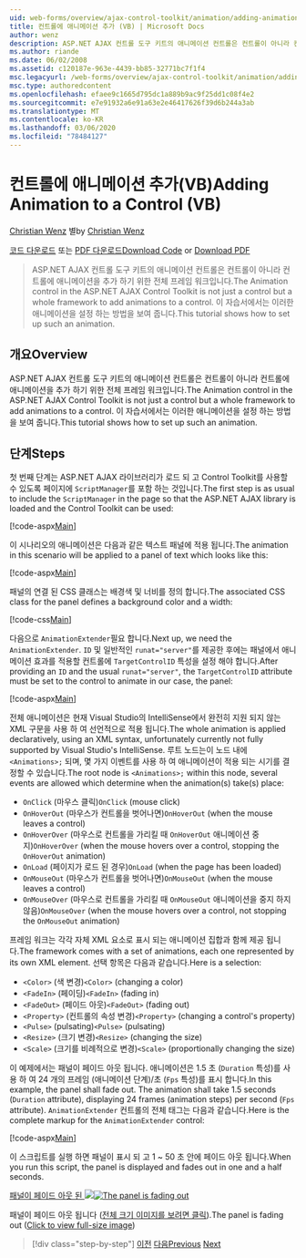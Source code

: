 ```yaml
---
uid: web-forms/overview/ajax-control-toolkit/animation/adding-animation-to-a-control-vb
title: 컨트롤에 애니메이션 추가 (VB) | Microsoft Docs
author: wenz
description: ASP.NET AJAX 컨트롤 도구 키트의 애니메이션 컨트롤은 컨트롤이 아니라 컨트롤에 애니메이션을 추가 하기 위한 전체 프레임 워크입니다. 이 자습서에서는 다음 방법을 보여 줍니다.
ms.author: riande
ms.date: 06/02/2008
ms.assetid: c120187e-963e-4439-bb85-32771bc7f1f4
msc.legacyurl: /web-forms/overview/ajax-control-toolkit/animation/adding-animation-to-a-control-vb
msc.type: authoredcontent
ms.openlocfilehash: efaee9c1665d795dc1a889b9ac9f25dd1c08f4e2
ms.sourcegitcommit: e7e91932a6e91a63e2e46417626f39d6b244a3ab
ms.translationtype: MT
ms.contentlocale: ko-KR
ms.lasthandoff: 03/06/2020
ms.locfileid: "78484127"
---
```

# <a name="adding-animation-to-a-control-vb"></a><span data-ttu-id="dabd0-104">컨트롤에 애니메이션 추가(VB)</span><span class="sxs-lookup"><span data-stu-id="dabd0-104">Adding Animation to a Control (VB)</span></span>

<span data-ttu-id="dabd0-105">[Christian Wenz](https://github.com/wenz) 별</span><span class="sxs-lookup"><span data-stu-id="dabd0-105">by [Christian Wenz](https://github.com/wenz)</span></span>

<span data-ttu-id="dabd0-106">[코드 다운로드](https://download.microsoft.com/download/f/9/a/f9a26acd-8df4-4484-8a18-199e4598f411/Animation1.vb.zip) 또는 [PDF 다운로드](https://download.microsoft.com/download/6/7/1/6718d452-ff89-4d3f-a90e-c74ec2d636a3/animation1VB.pdf)</span><span class="sxs-lookup"><span data-stu-id="dabd0-106">[Download Code](https://download.microsoft.com/download/f/9/a/f9a26acd-8df4-4484-8a18-199e4598f411/Animation1.vb.zip) or [Download PDF](https://download.microsoft.com/download/6/7/1/6718d452-ff89-4d3f-a90e-c74ec2d636a3/animation1VB.pdf)</span></span>

> <span data-ttu-id="dabd0-107">ASP.NET AJAX 컨트롤 도구 키트의 애니메이션 컨트롤은 컨트롤이 아니라 컨트롤에 애니메이션을 추가 하기 위한 전체 프레임 워크입니다.</span><span class="sxs-lookup"><span data-stu-id="dabd0-107">The Animation control in the ASP.NET AJAX Control Toolkit is not just a control but a whole framework to add animations to a control.</span></span> <span data-ttu-id="dabd0-108">이 자습서에서는 이러한 애니메이션을 설정 하는 방법을 보여 줍니다.</span><span class="sxs-lookup"><span data-stu-id="dabd0-108">This tutorial shows how to set up such an animation.</span></span>

## <a name="overview"></a><span data-ttu-id="dabd0-109">개요</span><span class="sxs-lookup"><span data-stu-id="dabd0-109">Overview</span></span>

<span data-ttu-id="dabd0-110">ASP.NET AJAX 컨트롤 도구 키트의 애니메이션 컨트롤은 컨트롤이 아니라 컨트롤에 애니메이션을 추가 하기 위한 전체 프레임 워크입니다.</span><span class="sxs-lookup"><span data-stu-id="dabd0-110">The Animation control in the ASP.NET AJAX Control Toolkit is not just a control but a whole framework to add animations to a control.</span></span> <span data-ttu-id="dabd0-111">이 자습서에서는 이러한 애니메이션을 설정 하는 방법을 보여 줍니다.</span><span class="sxs-lookup"><span data-stu-id="dabd0-111">This tutorial shows how to set up such an animation.</span></span>

## <a name="steps"></a><span data-ttu-id="dabd0-112">단계</span><span class="sxs-lookup"><span data-stu-id="dabd0-112">Steps</span></span>

<span data-ttu-id="dabd0-113">첫 번째 단계는 ASP.NET AJAX 라이브러리가 로드 되 고 Control Toolkit를 사용할 수 있도록 페이지에 `ScriptManager`를 포함 하는 것입니다.</span><span class="sxs-lookup"><span data-stu-id="dabd0-113">The first step is as usual to include the `ScriptManager` in the page so that the ASP.NET AJAX library is loaded and the Control Toolkit can be used:</span></span>

[!code-aspx[Main](adding-animation-to-a-control-vb/samples/sample1.aspx)]

<span data-ttu-id="dabd0-114">이 시나리오의 애니메이션은 다음과 같은 텍스트 패널에 적용 됩니다.</span><span class="sxs-lookup"><span data-stu-id="dabd0-114">The animation in this scenario will be applied to a panel of text which looks like this:</span></span>

[!code-aspx[Main](adding-animation-to-a-control-vb/samples/sample2.aspx)]

<span data-ttu-id="dabd0-115">패널의 연결 된 CSS 클래스는 배경색 및 너비를 정의 합니다.</span><span class="sxs-lookup"><span data-stu-id="dabd0-115">The associated CSS class for the panel defines a background color and a width:</span></span>

[!code-css[Main](adding-animation-to-a-control-vb/samples/sample3.css)]

<span data-ttu-id="dabd0-116">다음으로 `AnimationExtender`필요 합니다.</span><span class="sxs-lookup"><span data-stu-id="dabd0-116">Next up, we need the `AnimationExtender`.</span></span> <span data-ttu-id="dabd0-117">`ID` 및 일반적인 `runat="server"`를 제공한 후에는 패널에서 애니메이션 효과를 적용할 컨트롤에 `TargetControlID` 특성을 설정 해야 합니다.</span><span class="sxs-lookup"><span data-stu-id="dabd0-117">After providing an `ID` and the usual `runat="server"`, the `TargetControlID` attribute must be set to the control to animate in our case, the panel:</span></span>

[!code-aspx[Main](adding-animation-to-a-control-vb/samples/sample4.aspx)]

<span data-ttu-id="dabd0-118">전체 애니메이션은 현재 Visual Studio의 IntelliSense에서 완전히 지원 되지 않는 XML 구문을 사용 하 여 선언적으로 적용 됩니다.</span><span class="sxs-lookup"><span data-stu-id="dabd0-118">The whole animation is applied declaratively, using an XML syntax, unfortunately currently not fully supported by Visual Studio's IntelliSense.</span></span> <span data-ttu-id="dabd0-119">루트 노드는이 노드 내에 `<Animations>;` 되며, 몇 가지 이벤트를 사용 하 여 애니메이션이 적용 되는 시기를 결정할 수 있습니다.</span><span class="sxs-lookup"><span data-stu-id="dabd0-119">The root node is `<Animations>;` within this node, several events are allowed which determine when the animation(s) take(s) place:</span></span>

- <span data-ttu-id="dabd0-120">`OnClick` (마우스 클릭)</span><span class="sxs-lookup"><span data-stu-id="dabd0-120">`OnClick` (mouse click)</span></span>
- <span data-ttu-id="dabd0-121">`OnHoverOut` (마우스가 컨트롤을 벗어나면)</span><span class="sxs-lookup"><span data-stu-id="dabd0-121">`OnHoverOut` (when the mouse leaves a control)</span></span>
- <span data-ttu-id="dabd0-122">`OnHoverOver` (마우스로 컨트롤을 가리킬 때 `OnHoverOut` 애니메이션 중지)</span><span class="sxs-lookup"><span data-stu-id="dabd0-122">`OnHoverOver` (when the mouse hovers over a control, stopping the `OnHoverOut` animation)</span></span>
- <span data-ttu-id="dabd0-123">`OnLoad` (페이지가 로드 된 경우)</span><span class="sxs-lookup"><span data-stu-id="dabd0-123">`OnLoad` (when the page has been loaded)</span></span>
- <span data-ttu-id="dabd0-124">`OnMouseOut` (마우스가 컨트롤을 벗어나면)</span><span class="sxs-lookup"><span data-stu-id="dabd0-124">`OnMouseOut` (when the mouse leaves a control)</span></span>
- <span data-ttu-id="dabd0-125">`OnMouseOver` (마우스로 컨트롤을 가리킬 때 `OnMouseOut` 애니메이션을 중지 하지 않음)</span><span class="sxs-lookup"><span data-stu-id="dabd0-125">`OnMouseOver` (when the mouse hovers over a control, not stopping the `OnMouseOut` animation)</span></span>

<span data-ttu-id="dabd0-126">프레임 워크는 각각 자체 XML 요소로 표시 되는 애니메이션 집합과 함께 제공 됩니다.</span><span class="sxs-lookup"><span data-stu-id="dabd0-126">The framework comes with a set of animations, each one represented by its own XML element.</span></span> <span data-ttu-id="dabd0-127">선택 항목은 다음과 같습니다.</span><span class="sxs-lookup"><span data-stu-id="dabd0-127">Here is a selection:</span></span>

- <span data-ttu-id="dabd0-128">`<Color>` (색 변경)</span><span class="sxs-lookup"><span data-stu-id="dabd0-128">`<Color>` (changing a color)</span></span>
- <span data-ttu-id="dabd0-129">`<FadeIn>` (페이딩)</span><span class="sxs-lookup"><span data-stu-id="dabd0-129">`<FadeIn>` (fading in)</span></span>
- <span data-ttu-id="dabd0-130">`<FadeOut>` (페이드 아웃)</span><span class="sxs-lookup"><span data-stu-id="dabd0-130">`<FadeOut>` (fading out)</span></span>
- <span data-ttu-id="dabd0-131">`<Property>` (컨트롤의 속성 변경)</span><span class="sxs-lookup"><span data-stu-id="dabd0-131">`<Property>` (changing a control's property)</span></span>
- <span data-ttu-id="dabd0-132">`<Pulse>` (pulsating)</span><span class="sxs-lookup"><span data-stu-id="dabd0-132">`<Pulse>` (pulsating)</span></span>
- <span data-ttu-id="dabd0-133">`<Resize>` (크기 변경)</span><span class="sxs-lookup"><span data-stu-id="dabd0-133">`<Resize>` (changing the size)</span></span>
- <span data-ttu-id="dabd0-134">`<Scale>` (크기를 비례적으로 변경)</span><span class="sxs-lookup"><span data-stu-id="dabd0-134">`<Scale>` (proportionally changing the size)</span></span>

<span data-ttu-id="dabd0-135">이 예제에서는 패널이 페이드 아웃 됩니다. 애니메이션은 1.5 초 (`Duration` 특성)를 사용 하 여 24 개의 프레임 (애니메이션 단계)/초 (`Fps` 특성)를 표시 합니다.</span><span class="sxs-lookup"><span data-stu-id="dabd0-135">In this example, the panel shall fade out. The animation shall take 1.5 seconds (`Duration` attribute), displaying 24 frames (animation steps) per second (`Fps` attribute).</span></span> <span data-ttu-id="dabd0-136">`AnimationExtender` 컨트롤의 전체 태그는 다음과 같습니다.</span><span class="sxs-lookup"><span data-stu-id="dabd0-136">Here is the complete markup for the `AnimationExtender` control:</span></span>

[!code-aspx[Main](adding-animation-to-a-control-vb/samples/sample5.aspx)]

<span data-ttu-id="dabd0-137">이 스크립트를 실행 하면 패널이 표시 되 고 1 ~ 50 초 안에 페이드 아웃 됩니다.</span><span class="sxs-lookup"><span data-stu-id="dabd0-137">When you run this script, the panel is displayed and fades out in one and a half seconds.</span></span>

<span data-ttu-id="dabd0-138">[패널이 페이드 아웃 된 ![](adding-animation-to-a-control-vb/_static/image2.png)](adding-animation-to-a-control-vb/_static/image1.png)</span><span class="sxs-lookup"><span data-stu-id="dabd0-138">[![The panel is fading out](adding-animation-to-a-control-vb/_static/image2.png)](adding-animation-to-a-control-vb/_static/image1.png)</span></span>

<span data-ttu-id="dabd0-139">패널이 페이드 아웃 됩니다 ([전체 크기 이미지를 보려면 클릭](adding-animation-to-a-control-vb/_static/image3.png)).</span><span class="sxs-lookup"><span data-stu-id="dabd0-139">The panel is fading out ([Click to view full-size image](adding-animation-to-a-control-vb/_static/image3.png))</span></span>

> [!div class="step-by-step"]
> <span data-ttu-id="dabd0-140">[이전](dynamically-controlling-updatepanel-animations-cs.md)
> [다음](executing-several-animations-at-the-same-time-vb.md)</span><span class="sxs-lookup"><span data-stu-id="dabd0-140">[Previous](dynamically-controlling-updatepanel-animations-cs.md)
[Next](executing-several-animations-at-the-same-time-vb.md)</span></span>
